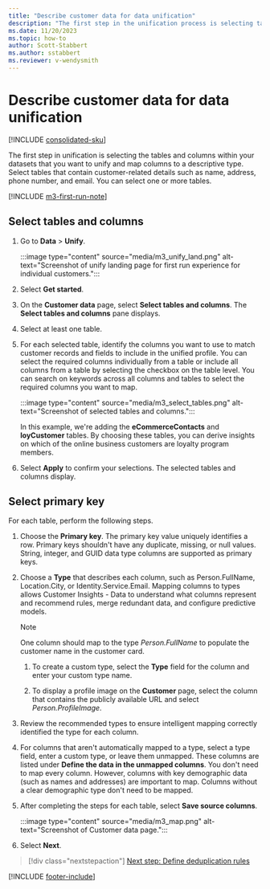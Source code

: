 ```yaml
---
title: "Describe customer data for data unification"
description: "The first step in the unification process is selecting tables, columns, primary keys, and data types to map data to the unified customer profile."
ms.date: 11/20/2023
ms.topic: how-to
author: Scott-Stabbert
ms.author: sstabbert
ms.reviewer: v-wendysmith
---
```


# Describe customer data for data unification

[!INCLUDE [consolidated-sku](./includes/consolidated-sku.md)]

The first step in unification is selecting the tables and columns within your datasets that you want to unify and map columns to a descriptive type. Select tables that contain customer-related details such as name, address, phone number, and email. You can select one or more tables.

[!INCLUDE [m3-first-run-note](includes/m3-first-run-note.md)]

## Select tables and columns

1. Go to **Data** > **Unify**.

   :::image type="content" source="media/m3_unify_land.png" alt-text="Screenshot of unify landing page for first run experience for individual customers.":::

1. Select **Get started**.

1. On the **Customer data** page, select **Select tables and columns**. The **Select tables and columns** pane displays.

1. Select at least one table.

1. For each selected table, identify the columns you want to use to match customer records and fields to include in the unified profile. You can select the required columns individually from a table or include all columns from a table by selecting the checkbox on the table level. You can search on keywords across all columns and tables to select the required columns you want to map.

   :::image type="content" source="media/m3_select_tables.png" alt-text="Screenshot of selected tables and columns.":::

   In this example, we're adding the **eCommerceContacts** and **loyCustomer** tables. By choosing these tables, you can derive insights on which of the online business customers are loyalty program members.

1. Select **Apply** to confirm your selections. The selected tables and columns display.

## Select primary key

For each table, perform the following steps.

1. Choose the **Primary key**. The primary key value uniquely identifies a row. Primary keys shouldn't have any duplicate, missing, or null values. String, integer, and GUID data type columns are supported as primary keys.

1. Choose a **Type** that describes each column, such as Person.FullName, Location.City, or Identity.Service.Email. Mapping columns to types allows Customer Insights - Data to understand what columns represent and recommend rules, merge redundant data, and configure predictive models.

   > [!NOTE]
   > One column should map to the type *Person.FullName* to populate the customer name in the customer card.

   1. To create a custom type, select the **Type** field for the column and enter your custom type name.

   1. To display a profile image on the **Customer** page, select the column that contains the publicly available URL and select *Person.ProfileImage*.

1. Review the recommended types to ensure intelligent mapping correctly identified the type for each column.

1. For columns that aren't automatically mapped to a type, select a type field, enter a custom type, or leave them unmapped. These columns are listed under **Define the data in the unmapped columns**. You don't need to map every column. However, columns with key demographic data (such as names and addresses) are important to map. Columns without a clear demographic type don't need to be mapped.

1. After completing the steps for each table, select **Save source columns**.

   :::image type="content" source="media/m3_map.png" alt-text="Screenshot of Customer data page.":::

1. Select **Next**.

> [!div class="nextstepaction"]
> [Next step: Define deduplication rules](data-unification-duplicates.md)

[!INCLUDE [footer-include](includes/footer-banner.md)]
